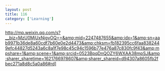 ```yaml
---
layout: post
title: 116
category: ['Learning']
---
```


http://mp.weixin.qq.com/s?__biz=MzU0MjUxNjgyOQ==&amp;mid=2247487655&amp;idx=1&amp;sn=aab9971b36de8a60cdf7b60e0e2d4473&amp;chksm=fb182395cc6faa8382449efc44827d5243a6c8a1f7e98c45c94c1596b77e476a87c830fc9f43&amp;mpshare=1&amp;scene=1&amp;srcid=0523BpqDnQOZY6WXAA38mpSJ&amp;sharer_sharetime=1621766978607&amp;sharer_shareid=d94307a8605fb2fbec271a8d8c5a0a86#rd]


